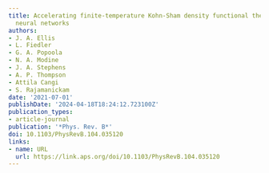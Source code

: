 ```yaml
---
title: Accelerating finite-temperature Kohn-Sham density functional theory with deep
  neural networks
authors:
- J. A. Ellis
- L. Fiedler
- G. A. Popoola
- N. A. Modine
- J. A. Stephens
- A. P. Thompson
- Attila Cangi
- S. Rajamanickam
date: '2021-07-01'
publishDate: '2024-04-18T18:24:12.723100Z'
publication_types:
- article-journal
publication: '*Phys. Rev. B*'
doi: 10.1103/PhysRevB.104.035120
links:
- name: URL
  url: https://link.aps.org/doi/10.1103/PhysRevB.104.035120
---
```

